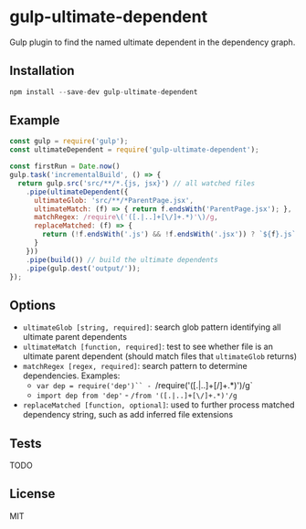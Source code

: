 # gulp-ultimate-dependent

Gulp plugin to find the named ultimate dependent in the dependency graph.

## Installation

```js
npm install --save-dev gulp-ultimate-dependent
```

## Example

```js
const gulp = require('gulp');
const ultimateDependent = require('gulp-ultimate-dependent');

const firstRun = Date.now()
gulp.task('incrementalBuild', () => {
  return gulp.src('src/**/*.{js, jsx}') // all watched files
    .pipe(ultimateDependent({
      ultimateGlob: 'src/**/*ParentPage.jsx',
      ultimateMatch: (f) => { return f.endsWith('ParentPage.jsx'); },
      matchRegex: /require\('([.|..]+[\/]+.*)'\)/g,
      replaceMatched: (f) => {
        return (!f.endsWith('.js') && !f.endsWith('.jsx')) ? `${f}.js` : f;
      }
    }))
    .pipe(build()) // build the ultimate dependents
    .pipe(gulp.dest('output/'));
});
```

## Options

- `ultimateGlob [string, required]`: search glob pattern identifying all ultimate parent dependents
- `ultimateMatch [function, required]`: test to see whether file is an ultimate parent dependent (should match files that `ultimateGlob` returns)
- `matchRegex [regex, required]`: search pattern to determine dependencies. Examples:
  - `var dep = require('dep')`` - `/require\('([.|..]+[\/]+.*)'\)/g`
  - `import dep from 'dep'` - `/from '([.|..]+[\/]+.*)'/g`
- `replaceMatched [function, optional]`: used to further process matched dependency string, such as add inferred file extensions

## Tests

TODO

## License

  MIT
